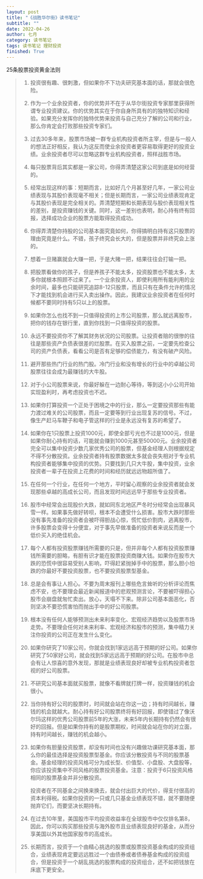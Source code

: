 ```yaml
---
layout: post
title: "《战胜华尔街》读书笔记"
subtitle: ""
date: 2022-04-26
author: 七月
category: 读书笔记
tags: 读书笔记 理财投资
finished: True
---
```


25条股票投资黄金法则

> 1. 投资很有趣、很刺激，但如果你不下功夫研究基本面的话，那就会很危险。
>
> 2. 作为一个业余投资者，你的优势并不在于从华尔街投资专家那里获得所谓专业投资建议。你的优势其实在于你自身所具有的的独特知识和经验。如果充分发挥你的独特优势来投资与自己充分了解的公司和行业，那么你肯定会打败那些投资专家们。
>
> 3. 过去30多年来，股票市场被一群专业机构投资者所主宰，但是与一般人的想法正好相反，我认为这反而使业余投资者更容易取得更好的投资业绩。业余投资者尽可以忽略这群专业机构投资者，照样战胜市场。
>
> 4. 每只股票背后其实都是一家公司，你得弄清楚这家公司到底是如何经营的。
>
> 5. 经常出现这样的事：短期而言，比如好几个月甚至好几年，一家公司业绩表现与其股价表现毫不相关；但是长期而言，一家公司业绩表现肯定与其股价表现是完全相关的。弄清楚短期和长期表现与股价表现相关性的差别，是投资赚钱的关键。同时，这一差别也表明，耐心持有终有回报，选择成功企业的股票方能取得投资成功。
>
> 6. 你得弄清楚你持股的公司基本面究竟如何，你得搞明白持有这只股票的理由究竟是什么。不错，孩子终究会长大的，但是股票并非终究会上涨的。
>
> 7. 想着一旦赌赢就会大赚一把，于是大赌一把，结果往往会打输一把。
>
> 8. 把股票看做你的孩子，但是养孩子不能太多，投资股票也不能太多，太多你就根本照顾不过来了。一个业余投资人，即使利用所有能利用的业余时间，最多也只能研究追踪8-12只股票，而且只有在条件允许的情况下才能找到机会进行买入卖出操作。因此，我建议业余投资者在任何时候都不要同时持有5只以上的股票。
>
> 9. 如果你怎么也找不到一只值得投资的上市公司股票，那么就远离股市，把你的钱存在银行里，直到你找到一只值得投资的股票。
>
> 10. 永远不要投资你不了解其财务状况的公司股票。让投资者赔的很惨的往往是那些资产负债表很差的烂股票。在买入股票之前，一定要先检查公司的资产负债表，看看公司是否有足够的偿债能力，有没有破产风险。
>
> 11. 避开那些热门行业的热门股。冷门行业和没有增长的行业中的卓越公司股票往往会成为最赚钱的大牛股。
>
> 12. 对于小公司股票来说，你最好躲在一边耐心等待，等到这小小公司开始实现盈利时，再考虑投资也不迟。
>
> 13. 如果你打算投资一个正处于困境之中的行业，那么一定要投资那些有能力渡过难关的公司股票，而且一定要等到行业出现复苏的信号。不过，像生产赶马车鞭子和电子管这样的行业是永远没有复苏的希望了。
>
> 14. 如果你在1只股票上投资1000元，即使全部亏光也不过是1000元，但是如果你耐心持有的话，可能就会赚到1000元甚至50000元。业余投资者完全可以集中投资少数几家优秀公司的股票，但基金经理人则根据规定不得不分散投资。业余投资者持有股票数据太多就会丧失相对于专业机构投资者能够集中投资的优势。只要找到几只大牛股，集中投资，业余投资者一辈子在投资上花费的时间和经历就远远物超所值了。
>
> 15. 在任何一个行业，在任何一个地方，平时留心观察的业余投资者就会发现那些卓越的高成长公司，而且发现时间远远早于那些专业投资者。
>
> 16. 股市中经常会出现股价大跌，就如同东北地区严冬时分经常会出现暴风雪一样。如果事先做好转呗，根本不会遭受什么损害。股市大跌时那些没有事先准备的投资者会被吓得胆战心惊，慌忙低价割肉，逃离股市，许多股票会变得十分便宜，对于事先早做准备的投资者来说反而是一个低价买入的绝佳机会。
>
> 17. 每个人都有投资股票赚钱所需要的只是，但并非每个人都有投资股票赚钱所需要的胆略，有胆有识才能在股票投资商赚大钱。如果你在股市大跌的恐慌中很容易受别人影响，吓得赶紧抛掉手中的股票，那么胆小怕跌的你最好不要投资股票，也不要投资股票型基金。
>
> 18. 总是会有事让人担心。不要为周末报刊上哪些危言耸听的分析评论而焦虑不安，也不要理会最近新闻报道中的悲观预测言论，不要被吓得担心股市会崩盘就匆忙卖出。放心，天塌不下来。除非公司基本面恶化，否则坚决不要恐慌害怕而抛出手中的好公司股票。
>
> 19. 根本没有任何人能够预测出未来利率变化、宏观经济趋势以及股票市场走势。不要理会任何对未来利率、宏观经济和股市的预测，集中精力关注你投资的公司正在发生什么变化。
>
> 20. 如果你研究了10家公司，你就会找到1家远远高于预期的好公司。如果你研究了50家好公司，就会找到5家远远高于预期的好公司。在股市中总会有让人惊喜的意外发现，那就是业绩表现良好却被专业机构投资者忽视的好公司股票。
>
> 21. 不研究公司基本面就买股票，就像不看牌就打牌一样，投资赚钱的机会很小。
>
> 22. 当你持有好公司的股票时，时间就会站在你这一边；持有时间越长，赚钱的机会就越大。耐心持有好公司股票终将有好回报，即使错过了像沃尔玛这样的优秀公司股票前5年的大涨，未来5年内长期持有仍然会有很好的回报。但是如果你持有的是股票期权，时间就会站在你的对立面，持有时间越长，赚钱的机会越小。
>
> 23. 如果你有胆量投资股票，却没有时间也没有兴趣做功课研究基本面，那么你的最佳选择是投资股票型基金。你应该分散投资与不同的股票基金。基金经理的投资风格可分为成长型、价值型、小盘股、大盘股等，你应该投资集中不同风格的股票投资基金。注意：投资于6只投资风格相同的股票基金并非分散投资。
>
>     投资者在不同基金之间换来换去，就会付出巨大的代价，得支付很高的资本利得税。如果你投资的一只或几只基金业绩表现不错，就不要随便抛弃它们，而要坚决长期持有。
>
> 24. 在过去10年里，美国股市平均投资收益率在全球股市中仅仅排名第8，因此，你可以购买那些投资与海外股市且业绩表现良好的基金，从而分享美国以外其他国家股市的高成长。
> 25. 长期而言，投资于一个由精心挑选的股票或股票投资基金构成的投资组合，业绩表现肯定要远远胜过一个由债券或者债券基金构成的投资组合，但是投资于一个胡乱挑选的股票构成的投资组合，还不如把钱放在床底下更安全。

